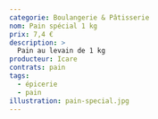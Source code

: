 ```yaml
---
categorie: Boulangerie & Pâtisserie
nom: Pain spécial 1 kg
prix: 7,4 €
description: >
  Pain au levain de 1 kg
producteur: Icare
contrats: pain
tags: 
  - épicerie
  - pain
illustration: pain-special.jpg
---
```

